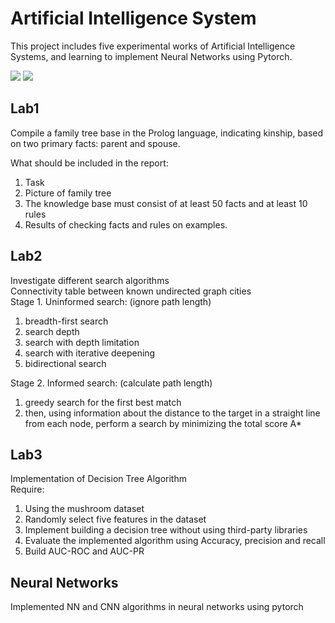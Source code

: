 # Artificial Intelligence System

This project includes five experimental works of Artificial Intelligence Systems, and learning to implement Neural Networks using Pytorch.  

![](https://img.shields.io/badge/wechat-Spbgzh-green)       ![](https://img.shields.io/badge/mail-zjjhgzh%40gmail.com-blue)

## Lab1

Compile a family tree base in the Prolog language, indicating kinship, based on two primary facts: parent and spouse.

What should be included in the report:

1. Task
2. Picture of family tree
3. The knowledge base must consist of at least 50 facts and at least 10 rules
4. Results of checking facts and rules on examples.

## Lab2

Investigate different search algorithms  
Connectivity table between known undirected graph cities  
Stage 1. Uninformed search: (ignore path length)  

1. breadth-first search  
2. search depth  
3. search with depth limitation  
4. search with iterative deepening  
5. bidirectional search  

Stage 2. Informed search: (calculate path length)  

1. greedy search for the first best match
2. then, using information about the distance to the target in a straight line from each node, perform a search by minimizing the total score A*  

## Lab3

Implementation of Decision Tree Algorithm  
Require:  

1. Using the mushroom dataset  
2. Randomly select five features in the dataset  
3. Implement building a decision tree without using third-party libraries  
4. Evaluate the implemented algorithm using Accuracy, precision and recall  
5. Build AUC-ROC and AUC-PR  

## Neural Networks

Implemented NN and CNN algorithms in neural networks using pytorch
